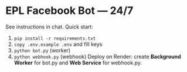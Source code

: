 # EPL Facebook Bot — 24/7
See instructions in chat. Quick start:
1) `pip install -r requirements.txt`
2) `copy .env.example .env` and fill keys
3) `python bot.py`  (worker)
4) `python webhook.py` (webhook)
Deploy on Render: create **Background Worker** for bot.py and **Web Service** for webhook.py.
